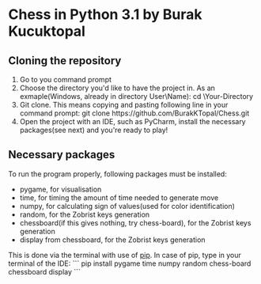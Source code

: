 # Chess in Python 3.1 by Burak Kucuktopal

## Cloning the repository
<ol>
  <li>Go to you command prompt</li>
  <li>Choose the directory you'd like to have the project in. As an exmaple(Windows, already in directory User\Name): cd \Your-Directory</li>
  <li>Git clone. This means copying and pasting following line in your command prompt: git clone https://github.com/BurakKTopal/Chess.git</li>
  <li>Open the project with an IDE, such as PyCharm, install the necessary packages(see next) and you're ready to play!</li>
</ol>

## Necessary packages
To run the program properly, following packages must be installed:
<ul>
  <li>pygame, for visualisation</li>
  <li>time, for timing the amount of time needed to generate move</li>
  <li>numpy, for calculating sign of values(used for color identification)</li>
  <li>random, for the Zobrist keys generation</li>
  <li>chessboard(if this gives nothing, try chess-board), for the Zobrist keys generation</li>
  <li>display from chessboard, for the Zobrist keys generation</li>  
</ul>
This is done via the terminal with use of <a href = https://pip.pypa.io/en/stable/installation/>pip</a>.
In case of pip, type in your terminal of the IDE:
```
pip install pygame time numpy random chess-board chessboard display
```
